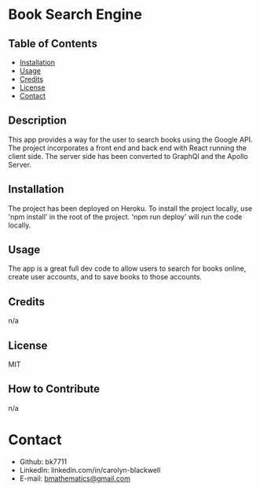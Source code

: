 # Book Search Engine

## Table of Contents

- [Installation](#installation)
- [Usage](#usage)
- [Credits](#credits)
- [License](#license)
- [Contact](#contact)

## Description

This app provides a way for the user to search books using the Google API. The project incorporates a front end and back end with React running the client side. The server side has been converted to GraphQl and the Apollo Server.

## Installation

The project has been deployed on Heroku. To install the project locally, use 'npm install' in the root of the project. 'npm run deploy' will run the code locally.

## Usage

The app is a great full dev code to allow users to search for books online, create user accounts, and to save books to those accounts.

## Credits

n/a

## License

MIT

## How to Contribute

n/a

# Contact

- Github: bk7711
- LinkedIn: linkedin.com/in/carolyn-blackwell
- E-mail: bmathematics@gmail.com
